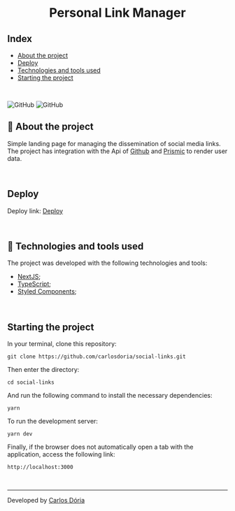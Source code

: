<h1 align='center'><strong>Personal Link Manager</strong></h1>

## Index

- [About the project](#about-the-project)
- [Deploy](#deploy)
- [Technologies and tools used](#technologies-and-tools-used)
- [Starting the project](#starting-the-project)

<br>

![GitHub](https://img.shields.io/github/license/carlosdoria/social-links)
![GitHub](https://img.shields.io/github/languages/count/carlosdoria/social-links)
<br>

<!-- ![Print da Home Page](https://github.com/carlosdoria/clone-pipefy/blob/main/public/images/Home-page.png) -->

## 📝 About the project

Simple landing page for managing the dissemination of social media links. <br>
The project has integration with the Api of [Github](https://github.com/) and [Prismic](https://prismic.io/) to render user data.

<br>

## Deploy

Deploy link:
[Deploy](https://carlosdoria.vercel.app/)

<br>

## 🚀 Technologies and tools used

The project was developed with the following technologies and tools:

- [NextJS](https://nextjs.org/);
- [TypeScript](https://www.typescriptlang.org/);
- [Styled Components](https://styled-components.com/);
<!--- [Prismic](https://prismic.io/);
- [Jest](https://jestjs.io/);
- [React Testing Library](https://testing-library.com/);-->

<br>

## Starting the project

In your terminal, clone this repository:

```
git clone https://github.com/carlosdoria/social-links.git
```

Then enter the directory:

```
cd social-links
```

And run the following command to install the necessary dependencies:

```
yarn
```

To run the development server:

```
yarn dev
```

Finally, if the browser does not automatically open a tab with the application, access the following link:

```
http://localhost:3000
```

<!-- ## Como contribuir

 -->

<br>

---

Developed by [Carlos Dória](https://github.com/carlosdoria)

